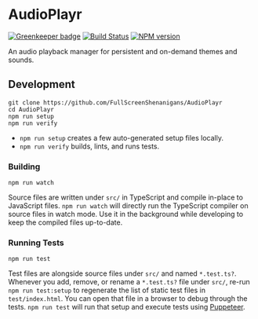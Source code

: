 <!-- {{Top}} -->
# AudioPlayr

[![Greenkeeper badge](https://badges.greenkeeper.io/FullScreenShenanigans/AudioPlayr.svg)](https://greenkeeper.io/)
[![Build Status](https://travis-ci.org/FullScreenShenanigans/AudioPlayr.svg?branch=master)](https://travis-ci.org/FullScreenShenanigans/AudioPlayr)
[![NPM version](https://badge.fury.io/js/audioplayr.svg)](http://badge.fury.io/js/audioplayr)

An audio playback manager for persistent and on-demand themes and sounds.
<!-- {{/Top}} -->

<!-- {{Development}} -->
## Development

```
git clone https://github.com/FullScreenShenanigans/AudioPlayr
cd AudioPlayr
npm run setup
npm run verify
```

* `npm run setup` creates a few auto-generated setup files locally.
* `npm run verify` builds, lints, and runs tests.

### Building

```shell
npm run watch
```

Source files are written under `src/` in TypeScript and compile in-place to JavaScript files.
`npm run watch` will directly run the TypeScript compiler on source files in watch mode.
Use it in the background while developing to keep the compiled files up-to-date.

### Running Tests

```shell
npm run test
```

Test files are alongside source files under `src/` and named `*.test.ts?`.
Whenever you add, remove, or rename a `*.test.ts?` file under `src/`, re-run `npm run test:setup` to regenerate the list of static test files in `test/index.html`.
You can open that file in a browser to debug through the tests.
`npm run test` will run that setup and execute tests using [Puppeteer](https://github.com/GoogleChrome/puppeteer).
<!-- {{/Development}} -->
